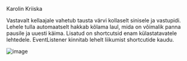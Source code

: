 Karolin Kriiska

Vastavalt kellaajale vahetub tausta värvi kollaselt sinisele ja vastupidi.
Lehele tulla automaatselt hakkab kõlama laul, mida on võimalik panna pausile ja uuesti käima.
Lisatud on shortcutsid enam külastatavatele lehtedele. 
EventListener kinnitab lehelt liikumist shortcutide kaudu.

![image](https://user-images.githubusercontent.com/22071408/110950210-3bdca080-834c-11eb-8cad-7cad630b0b4d.png)



